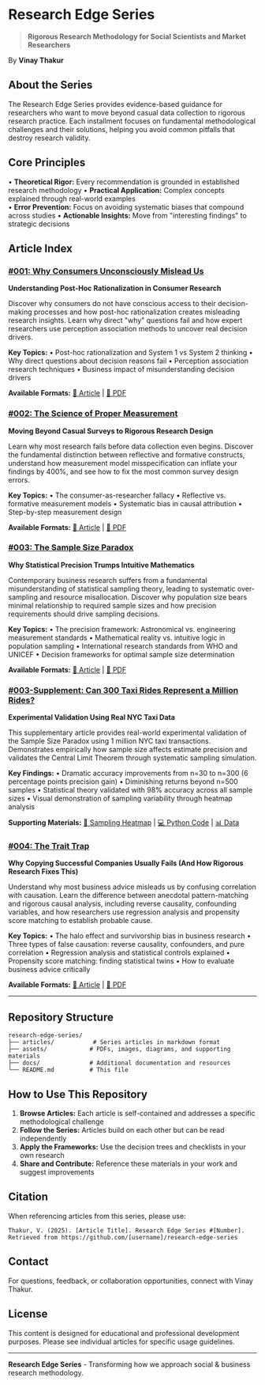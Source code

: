 # Research Edge Series

> **Rigorous Research Methodology for Social Scientists and Market Researchers**

By **Vinay Thakur**

## About the Series

The Research Edge Series provides evidence-based guidance for researchers who want to move beyond casual data collection to rigorous research practice. Each installment focuses on fundamental methodological challenges and their solutions, helping you avoid common pitfalls that destroy research validity.

## Core Principles

• **Theoretical Rigor:** Every recommendation is grounded in established research methodology
• **Practical Application:** Complex concepts explained through real-world examples  
• **Error Prevention:** Focus on avoiding systematic biases that compound across studies
• **Actionable Insights:** Move from "interesting findings" to strategic decisions

## Article Index

### [#001: Why Consumers Unconsciously Mislead Us](./articles/001-unconscious-consumer-behavior.md)
**Understanding Post-Hoc Rationalization in Consumer Research**

Discover why consumers do not have conscious access to their decision-making processes and how post-hoc rationalization creates misleading research insights. Learn why direct "why" questions fail and how expert researchers use perception association methods to uncover real decision drivers.

**Key Topics:**
• Post-hoc rationalization and System 1 vs System 2 thinking
• Why direct questions about decision reasons fail
• Perception association research techniques
• Business impact of misunderstanding decision drivers

**Available Formats:** [📄 Article](./articles/001-unconscious-consumer-behavior.md) | [📁 PDF](./assets/001-unconscious-consumer-behavior.pdf)

### [#002: The Science of Proper Measurement](./articles/002-measurement-fundamentals.md)
**Moving Beyond Casual Surveys to Rigorous Research Design**

Learn why most research fails before data collection even begins. Discover the fundamental distinction between reflective and formative constructs, understand how measurement model misspecification can inflate your findings by 400%, and see how to fix the most common survey design errors.

**Key Topics:**
• The consumer-as-researcher fallacy
• Reflective vs. formative measurement models
• Systematic bias in causal attribution
• Step-by-step measurement design

**Available Formats:** [📄 Article](./articles/002-measurement-fundamentals.md) | [📁 PDF](./assets/002-research-edge-series-measurement-fundamentals.pdf)

### [#003: The Sample Size Paradox](./articles/003-sample-size-paradox.md)
**Why Statistical Precision Trumps Intuitive Mathematics**

Contemporary business research suffers from a fundamental misunderstanding of statistical sampling theory, leading to systematic over-sampling and resource misallocation. Discover why population size bears minimal relationship to required sample sizes and how precision requirements should drive sampling decisions.

**Key Topics:**
• The precision framework: Astronomical vs. engineering measurement standards
• Mathematical reality vs. intuitive logic in population sampling
• International research standards from WHO and UNICEF
• Decision frameworks for optimal sample size determination

**Available Formats:** [📄 Article](./articles/003-sample-size-paradox.md) | [📁 PDF](./assets/Sample%20Precision.pdf)

### [#003-Supplement: Can 300 Taxi Rides Represent a Million Rides?](./articles/003-supplement-taxi-experiment.md)
**Experimental Validation Using Real NYC Taxi Data**

This supplementary article provides real-world experimental validation of the Sample Size Paradox using 1 million NYC taxi transactions. Demonstrates empirically how sample size affects estimate precision and validates the Central Limit Theorem through systematic sampling simulation.

**Key Findings:**
• Dramatic accuracy improvements from n=30 to n=300 (6 percentage points precision gain)
• Diminishing returns beyond n=500 samples
• Statistical theory validated with 98% accuracy across all sample sizes
• Visual demonstration of sampling variability through heatmap analysis

**Supporting Materials:** [🎯 Sampling Heatmap](./assets/003-supplement-taxi-experiment/enhanced_font_heatmap.png) | [💻 Python Code](./assets/003-supplement-taxi-experiment/efficient_taxi_sampling.py) | [📊 Data](./assets/003-supplement-taxi-experiment/population_parameters.csv)

### [#004: The Trait Trap](./articles/004-the-trait-trap.md)
**Why Copying Successful Companies Usually Fails (And How Rigorous Research Fixes This)**

Understand why most business advice misleads us by confusing correlation with causation. Learn the difference between anecdotal pattern-matching and rigorous causal analysis, including reverse causality, confounding variables, and how researchers use regression analysis and propensity score matching to establish probable cause.

**Key Topics:**
• The halo effect and survivorship bias in business research
• Three types of false causation: reverse causality, confounders, and pure correlation
• Regression analysis and statistical controls explained
• Propensity score matching: finding statistical twins
• How to evaluate business advice critically

**Available Formats:** [📄 Article](./articles/004-the-trait-trap.md) | [📁 PDF](./assets/004%20The%20Trait%20Trap.pdf)

---

## Repository Structure

```
research-edge-series/
├── articles/           # Series articles in markdown format
├── assets/            # PDFs, images, diagrams, and supporting materials  
├── docs/              # Additional documentation and resources
└── README.md          # This file
```

## How to Use This Repository

1. **Browse Articles:** Each article is self-contained and addresses a specific methodological challenge
2. **Follow the Series:** Articles build on each other but can be read independently  
3. **Apply the Frameworks:** Use the decision trees and checklists in your own research
4. **Share and Contribute:** Reference these materials in your work and suggest improvements

## Citation

When referencing articles from this series, please use:

```
Thakur, V. (2025). [Article Title]. Research Edge Series #[Number]. 
Retrieved from https://github.com/[username]/research-edge-series
```

## Contact

For questions, feedback, or collaboration opportunities, connect with Vinay Thakur.

## License

This content is designed for educational and professional development purposes. Please see individual articles for specific usage guidelines.

---

**Research Edge Series** - Transforming how we approach social & business research methodology.
